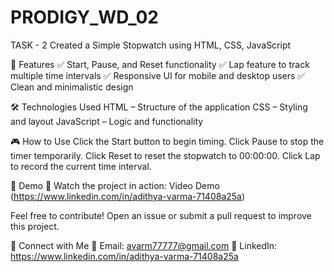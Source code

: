 # PRODIGY_WD_02
TASK - 2 Created a Simple Stopwatch using HTML, CSS, JavaScript

🚀 Features
✅ Start, Pause, and Reset functionality
✅ Lap feature to track multiple time intervals
✅ Responsive UI for mobile and desktop users
✅ Clean and minimalistic design

🛠️ Technologies Used
HTML – Structure of the application
CSS – Styling and layout
JavaScript – Logic and functionality

🎮 How to Use
Click the Start button to begin timing.
Click Pause to stop the timer temporarily.
Click Reset to reset the stopwatch to 00:00:00.
Click Lap to record the current time interval.

🎥 Demo 🔗 Watch the project in action: Video Demo (https://www.linkedin.com/in/adithya-varma-71408a25a)

Feel free to contribute! Open an issue or submit a pull request to improve this project.

🔗 Connect with Me
📧 Email: avarm77777@gmail.com
💼 LinkedIn: https://www.linkedin.com/in/adithya-varma-71408a25a
